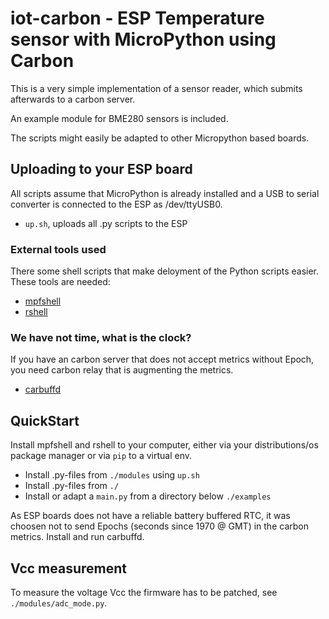 # iot-carbon - ESP Temperature sensor with MicroPython using Carbon

This is a very simple implementation of a sensor reader, which submits
afterwards to a carbon server.

An example module for BME280 sensors is included.

The scripts might easily be adapted to other Micropython based boards.

## Uploading to your ESP board

All scripts assume that MicroPython is already installed and a USB to serial
converter is connected to the ESP as /dev/ttyUSB0.

* `up.sh`, uploads all .py scripts to the ESP

### External tools used

There some shell scripts that make deloyment of the Python scripts easier.
These tools are needed:

 * [mpfshell](https://github.com/wendlers/mpfshell)
 * [rshell](https://github.com/dhylands/rshell)

### We have not time, what is the clock?

If you have an carbon server that does not accept metrics without Epoch,
you need carbon relay that is augmenting the metrics.
 * [carbuffd](https://github.com/j0ju/carbuffd)

## QuickStart

Install mpfshell and rshell to your computer, either via your
distributions/os package manager or via `pip` to a virtual env.
 * Install .py-files from `./modules` using `up.sh`
 * Install .py-files from `./`
 * Install or adapt a `main.py` from a directory below `./examples`

As ESP boards does not have a reliable battery buffered RTC, it was choosen
not to send Epochs (seconds since 1970 @ GMT) in the carbon metrics.
Install and run carbuffd.

## Vcc measurement

To measure the voltage Vcc the firmware has to be patched, see `./modules/adc_mode.py`.

